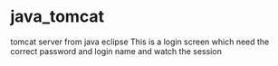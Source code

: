 # java_tomcat
tomcat server from java eclipse
This is a login screen which need the correct password and login name and watch the session
